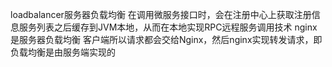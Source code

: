 loadbalancer服务器负载均衡 
    在调用微服务接口时，会在注册中心上获取注册信息服务列表之后缓存到JVM本地，从而在本地实现RPC远程服务调用技术
nginx是服务器负载均衡
    客户端所以请求都会交给Nginx，然后nginx实现转发请求，即负载均衡是由服务端实现的